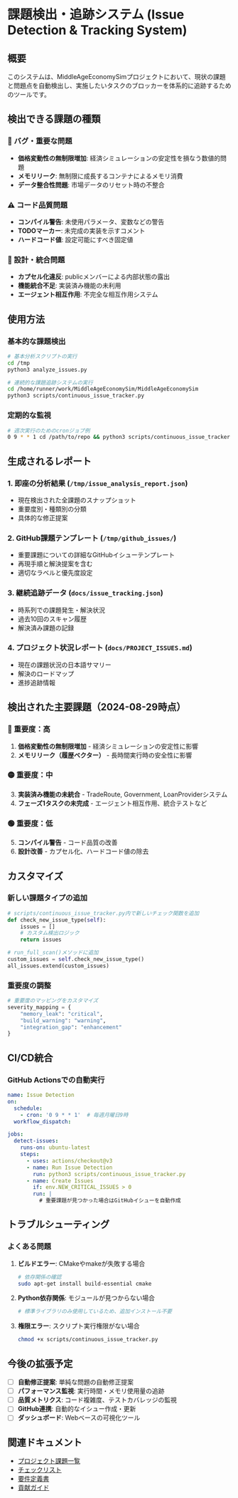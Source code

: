 # 課題検出・追跡システム (Issue Detection & Tracking System)

## 概要

このシステムは、MiddleAgeEconomySimプロジェクトにおいて、現状の課題と問題点を自動検出し、実施したいタスクのブロッカーを体系的に追跡するためのツールです。

## 検出できる課題の種類

### 🐛 バグ・重要な問題
- **価格変動性の無制限増加**: 経済シミュレーションの安定性を損なう数値的問題
- **メモリリーク**: 無制限に成長するコンテナによるメモリ消費
- **データ整合性問題**: 市場データのリセット時の不整合

### ⚠️ コード品質問題
- **コンパイル警告**: 未使用パラメータ、変数などの警告
- **TODOマーカー**: 未完成の実装を示すコメント
- **ハードコード値**: 設定可能にすべき固定値

### 🔧 設計・統合問題
- **カプセル化違反**: publicメンバーによる内部状態の露出
- **機能統合不足**: 実装済み機能の未利用
- **エージェント相互作用**: 不完全な相互作用システム

## 使用方法

### 基本的な課題検出

```bash
# 基本分析スクリプトの実行
cd /tmp
python3 analyze_issues.py

# 連続的な課題追跡システムの実行
cd /home/runner/work/MiddleAgeEconomySim/MiddleAgeEconomySim
python3 scripts/continuous_issue_tracker.py
```

### 定期的な監視

```bash
# 週次実行のためのcronジョブ例
0 9 * * 1 cd /path/to/repo && python3 scripts/continuous_issue_tracker.py
```

## 生成されるレポート

### 1. 即座の分析結果 (`/tmp/issue_analysis_report.json`)
- 現在検出された全課題のスナップショット
- 重要度別・種類別の分類
- 具体的な修正提案

### 2. GitHub課題テンプレート (`/tmp/github_issues/`)
- 重要課題についての詳細なGitHubイシューテンプレート
- 再現手順と解決提案を含む
- 適切なラベルと優先度設定

### 3. 継続追跡データ (`docs/issue_tracking.json`)
- 時系列での課題発生・解決状況
- 過去10回のスキャン履歴
- 解決済み課題の記録

### 4. プロジェクト状況レポート (`docs/PROJECT_ISSUES.md`)
- 現在の課題状況の日本語サマリー
- 解決のロードマップ
- 進捗追跡情報

## 検出された主要課題（2024-08-29時点）

### 🔴 重要度：高
1. **価格変動性の無制限増加** - 経済シミュレーションの安定性に影響
2. **メモリリーク（履歴ベクター）** - 長時間実行時の安全性に影響

### 🟡 重要度：中
3. **実装済み機能の未統合** - TradeRoute, Government, LoanProviderシステム
4. **フェーズ1タスクの未完成** - エージェント相互作用、統合テストなど

### 🟢 重要度：低
5. **コンパイル警告** - コード品質の改善
6. **設計改善** - カプセル化、ハードコード値の除去

## カスタマイズ

### 新しい課題タイプの追加

```python
# scripts/continuous_issue_tracker.py内で新しいチェック関数を追加
def check_new_issue_type(self):
    issues = []
    # カスタム検出ロジック
    return issues

# run_full_scan()メソッドに追加
custom_issues = self.check_new_issue_type()
all_issues.extend(custom_issues)
```

### 重要度の調整

```python
# 重要度のマッピングをカスタマイズ
severity_mapping = {
    "memory_leak": "critical",
    "build_warning": "warning",
    "integration_gap": "enhancement"
}
```

## CI/CD統合

### GitHub Actionsでの自動実行

```yaml
name: Issue Detection
on:
  schedule:
    - cron: '0 9 * * 1'  # 毎週月曜日9時
  workflow_dispatch:

jobs:
  detect-issues:
    runs-on: ubuntu-latest
    steps:
      - uses: actions/checkout@v3
      - name: Run Issue Detection
        run: python3 scripts/continuous_issue_tracker.py
      - name: Create Issues
        if: env.NEW_CRITICAL_ISSUES > 0
        run: |
          # 重要課題が見つかった場合はGitHubイシューを自動作成
```

## トラブルシューティング

### よくある問題

1. **ビルドエラー**: CMakeやmakeが失敗する場合
   ```bash
   # 依存関係の確認
   sudo apt-get install build-essential cmake
   ```

2. **Python依存関係**: モジュールが見つからない場合
   ```bash
   # 標準ライブラリのみ使用しているため、追加インストール不要
   ```

3. **権限エラー**: スクリプト実行権限がない場合
   ```bash
   chmod +x scripts/continuous_issue_tracker.py
   ```

## 今後の拡張予定

- [ ] **自動修正提案**: 単純な問題の自動修正提案
- [ ] **パフォーマンス監視**: 実行時間・メモリ使用量の追跡
- [ ] **品質メトリクス**: コード複雑度、テストカバレッジの監視
- [ ] **GitHub連携**: 自動的なイシュー作成・更新
- [ ] **ダッシュボード**: Webベースの可視化ツール

## 関連ドキュメント

- [プロジェクト課題一覧](PROJECT_ISSUES.md)
- [チェックリスト](../Checklist.md)
- [要件定義書](../wiki/Requirement.md)
- [貢献ガイド](../CONTRIBUTING.md)
